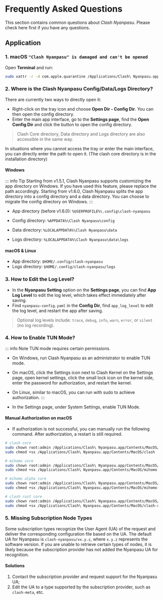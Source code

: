 # Frequently Asked Questions

This section contains common questions about _Clash Nyanpasu_.
Please check here first if you have any questions.

## Application

### 1. macOS `"Clash Nyanpasu" is damaged and can't be opened`

Open **Terminal** and run:

```bash
sudo xattr -r -d com.apple.quarantine /Applications/Clash\ Nyanpasu.app
```

### 2. Where is the Clash Nyanpasu Config/Data/Logs Directory?

There are currently two ways to directly open it:

- Right-click on the tray icon and choose **Open Dir - Config Dir**. You can then open the config directory.
- Enter the main app interface, go to the **Settings page**, find the **Open Config Dir** and click the button to open the config directory.

> Clash Core directory, Data directory and Logs directory are also accessible in the same way.

In situations where you cannot access the tray or enter the main interface, you can directly enter the path to open it. (The clash core directory is in the installation directory)

#### Windows

::: info Tip
Starting from v1.5.1, Clash Nyanpasu supports customizing the app directory on Windows. If you have used this feature, please replace the path accordingly.
Starting from v1.6.0, Clash Nyanpasu splits the app directory into a config directory and a data directory. You can choose to migrate the config directory on Windows.
:::

- App directory (before v1.6.0): `%USERPROFILE%\.config\clash-nyanpasu`

- Config directory: `%APPDATA%\Clash Nyanpasu\config`
- Data directory: `%LOCALAPPDATA%\Clash Nyanpasu\data`
- Logs directory: `%LOCALAPPDATA%\Clash Nyanpasu\data\logs`

#### macOS & Linux

- App directory: `$HOME/.config/clash-nyanpasu`
- Logs directory: `$HOME/.config/clash-nyanpasu/logs`

### 3. How to Edit the Log Level?

- In the **Nyanpasu Setting** option on the **Settings page**, you can find **App Log Level** to edit the log level, which takes effect immediately after saving.
- Find `nyanpasu-config.yaml` in the **Config Dir**, find `app_log_level` to edit the log level, and restart the app after saving.

> Optional log levels include: `trace`, `debug`, `info`, `warn`, `error`, or `silent` (no log recording).

### 4. How to Enable TUN Mode?

::: info Note
TUN mode requires certain permissions.

- On Windows, run Clash Nyanpasu as an administrator to enable TUN mode.
- On macOS, click the Settings icon next to Clash Kernel on the Settings page, open kernel settings, click the small lock icon on the kernel side, enter the password for authorization, and restart the kernel.
- On Linux, similar to macOS, you can run with sudo to achieve authorization.
  :::

- In the Settings page, under System Settings, enable TUN Mode.

#### Manual Authorization on macOS

- If authorization is not successful, you can manually run the following command. After authorization, a restart is still required.

```bash
# clash core
sudo chown root:admin /Applications/Clash\ Nyanpasu.app/Contents/MacOS/clash
sudo chmod +sx /Applications/Clash\ Nyanpasu.app/Contents/MacOS/clash

# mihomo core
sudo chown root:admin /Applications/Clash\ Nyanpasu.app/Contents/MacOS/mihomo
sudo chmod +sx /Applications/Clash\ Nyanpasu.app/Contents/MacOS/mihomo

# mihomo alpha core
sudo chown root:admin /Applications/Clash\ Nyanpasu.app/Contents/MacOS/mihomo-alpha
sudo chmod +sx /Applications/Clash\ Nyanpasu.app/Contents/MacOS/mihomo-alpha

# clash rust core
sudo chown root:admin /Applications/Clash\ Nyanpasu.app/Contents/MacOS/clash-rs
sudo chmod +sx /Applications/Clash\ Nyanpasu.app/Contents/MacOS/clash-rs
```

### 5. Missing Subscription Node Types

Some subscription types recognize the User Agent (UA) of the request and deliver the corresponding configuration file based on the UA. The default UA for Nyanpasu is `clash-nyanpasu/vx.y.z`, where `x.y.z` represents the software version. If you are unable to retrieve certain types of nodes, it is likely because the subscription provider has not added the Nyanpasu UA for recognition.

#### Solutions

1. Contact the subscription provider and request support for the Nyanpasu UA;
2. Edit the UA to a type supported by the subscription provider, such as `clash-meta`, etc.
